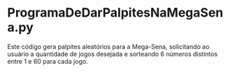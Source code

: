# ProgramaDeDarPalpitesNaMegaSena.py
Este código gera palpites aleatórios para a Mega-Sena, solicitando ao usuário a quantidade de jogos desejada e sorteando 6 números distintos entre 1 e 60 para cada jogo.
